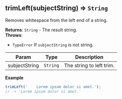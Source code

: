 <a name="trimLeft"></a>

## trimLeft(subjectString) ⇒ <code>String</code>
Removes whitespace from the left end of a string.

**Returns**: <code>String</code> - The result string.  
**Throws**:

- <code>TypeError</code> If `subjectString` is not string.


| Param | Type | Description |
| --- | --- | --- |
| subjectString | <code>String</code> | The string to left trim. |

**Example**  
```js
trimLeft('    Lorem ipsum dolor si amet.');
// -> 'Lorem ipsum dolor si amet.'
```
